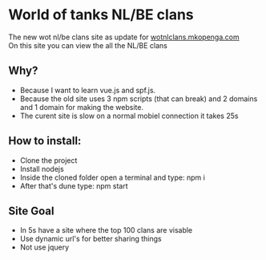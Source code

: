 # World of tanks NL/BE clans    
The new wot nl/be clans site as update for [wotnlclans.mkopenga.com](https://wotnlclans.mkopenga.com)  
On this site you can view the all the NL/BE clans  

## Why?  
- Because I want to learn vue.js and spf.js.  
- Because the old site uses 3 npm scripts (that can break) and 2 domains and 1 domain for making the website.  
- The curent site is slow on a normal mobiel connection it takes 25s  

## How to install:  
- Clone the project  
- Install nodejs  
- Inside the cloned folder open a terminal and type: npm i   
- After that's dune type: npm start  

## Site Goal
- In 5s have a site where the top 100 clans are visable  
- Use dynamic url's for better sharing things  
- Not use jquery  
